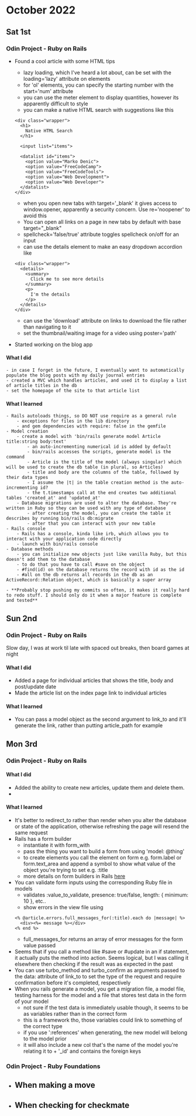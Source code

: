 # October 2022

## Sat 1st
### Odin Project - Ruby on Rails
- Found a cool article with some HTML tips
    - lazy loading, which I've heard a lot about, can be set with the loading='lazy' attribute on elements
    - for 'ol' elements, you can specify the starting number with the start='num' attribute
    - you can use the meter element to display quantities, however its apparently difficult to style
    - you can make a native HTML search with suggestions like this
    ```
    <div class="wrapper">
      <h1>
        Native HTML Search
      </h1>
    
      <input list="items">
    
      <datalist id="items">
        <option value="Marko Denic">
        <option value="FreeCodeCamp">
        <option value="FreeCodeTools">
        <option value="Web Development">
        <option value="Web Developer">
      </datalist>
    </div>
    ```
    - when you open new tabs with target='_blank' it gives access to window.opener, apparently a security concern. Use re='noopener' to avoid this
    - You can open all links on a page in new tabs by default with base target="_blank"
    - spellcheck='false/true' attribute toggles spellcheck on/off for an input
    - can use the details element to make an easy dropdown accordion like
    ```
    <div class="wrapper">
      <details>
        <summary>
          Click me to see more details
        </summary>
        <p>
          I'm the details
        </p>
      </details>
    </div>
    ```
    - can use the 'download' attribute on links to download the file rather than navigating to it
    - set the thumbnail/waiting image for a video using poster='path'

- Started working on the blog app
#### What I did
    - in case I forget in the future, I eventually want to automatically populate the blog posts with my daily journal entries
    - created a MVC which handles articles, and used it to display a list of article titles in the db
    - set the homepage of the site to that article list


#### What I learned
    - Rails autoloads things, so DO NOT use require as a general rule
        - exceptions for files in the lib directory
        - and gem dependencies with require: false in the gemfile
    - Model creation
        - create a model with 'bin/rails generate model Article title:string body:text'
            - an auto-incrementing numerical id is added by default
            - bin/rails accesses the scripts, generate model is the command
            - Article is the title of the model (always singular) which will be used to create the db table (in plural, so Articles)
            - title and body are the columns of the table, followed by their data types
            - I assume the |t| in the table creation method is the auto-incrementing id?
            - the t.timestamps call at the end creates two additional tables 'created_at' and 'updated_at'
        - Database migrations are used to alter the database. They're written in Ruby so they can be used with any type of database
            - after creating the model, you can create the table it describes by running bin/rails db:migrate
            - after that you can interact with your new table
    - Rails console
        - Rails has a console, kinda like irb, which allows you to interact with your application code directly
        - launch with bin/rails console
    - Database methods
        - you can initialize new objects just like vanilla Ruby, but this doesn't add them to the database
        - to do that you have to call #save on the object
        - #find(id) on the database returns the record with id as the id
        - #all on the db returns all records in the db as an ActiveRecord::Relation object, which is basically a super array

    - **Probably stop pushing my commits so often, it makes it really hard to redo stuff. I should only do it when a major feature is complete and tested**


## Sun 2nd
### Odin Project - Ruby on Rails
Slow day, I was at work til late with spaced out breaks, then board games at night

#### What I did
- Added a page for individual articles that shows the title, body and post/update date
- Made the article list on the index page link to individual articles

#### What I learned
- You can pass a model object as the second argument to link_to and it'll generate the link, rather than putting article_path for example


## Mon 3rd
### Odin Project - Ruby on Rails
#### What I did
- Added the ability to create new articles, update them and delete them.
- 

#### What I learned
- It's better to redirect_to rather than render when you alter the database or state of the application, otherwise refreshing the page will resend the same request
- Rails has a form builder
  - instantiate it with form_with
  - pass the thing you want to build a form from using 'model: @thing'
  - to create elements you call the element on form e.g. form.label or form.text_area and append a symbol to show what value of the object you're trying to set e.g. :title
  - more details on form builders in Rails [here](https://guides.rubyonrails.org/form_helpers.html)
- You can validate form inputs using the corresponding Ruby file in models
  - validates :value_to_validate, presence: true/false, length: { minimum: 10 }, etc..
  - show errors in the view file using
  ```
  <% @article.errors.full_messages_for(:title).each do |message| %>
    <div><%= message %></div>
  <% end %>
  ```
  - full_messages_for returns an array of error messages for the form value passed
- Seems that if you call a method like #save or #update in an if statement, it actually puts the method into action. Seems logical, but I was calling it elsewhere then checking if the result was as expected in the past
- You can use turbo_method and turbo_confirm as arguments passed to the data: attribute of link_to to set the type of the request and require confirmation before it's completed, respectively
- When you rails generate a model, you get a migration file, a model file, testing harness for the model and a file that stores test data in the form of your model 
  - not sure if the test data is immediately usable though, it seems to be as variables rather than in the correct form
  - this is a framework tho, those variables could link to something of the correct type
  - if you use ':references' when generating, the new model will belong to the model prior
  - it will also include a new col that's the name of the model you're relating it to + '_id' and contains the foreign keys






### Odin Project - Ruby Foundations
- When making a move
    - 

- When checking for checkmate
    - 